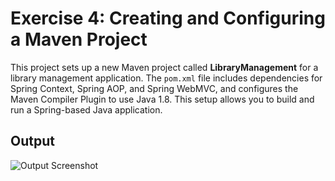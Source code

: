 # Exercise 4: Creating and Configuring a Maven Project

This project sets up a new Maven project called **LibraryManagement** for a library management application. The `pom.xml` file includes dependencies for Spring Context, Spring AOP, and Spring WebMVC, and configures the Maven Compiler Plugin to use Java 1.8. This setup allows you to build and run a Spring-based Java application.

## Output

![Output Screenshot](/Spring%20Core_Maven/Excercise%204/outputs/image.png)
